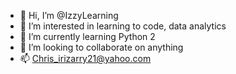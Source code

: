 - 👋 Hi, I’m @IzzyLearning
- 👀 I’m interested in learning to code, data analytics
- 🌱 I’m currently learning Python 2
- 💞️ I’m looking to collaborate on anything
- 📫 Chris_irizarry21@yahoo.com

<!---
IzzyLearning/IzzyLearning is a ✨ special ✨ repository because its `README.md` (this file) appears on your GitHub profile.
You can click the Preview link to take a look at your changes.
--->

